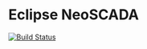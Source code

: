 Eclipse NeoSCADA
================

[![Build Status](https://travis-ci.org/eclipse/neoscada.svg?branch=newbuild)](https://travis-ci.org/eclipse/neoscada)